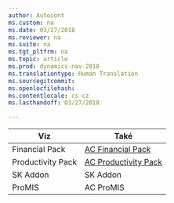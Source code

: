 ```yaml
---
author: Autocont
ms.custom: na
ms.date: 03/27/2018
ms.reviewer: na
ms.suite: na
ms.tgt_pltfrm: na
ms.topic: article
ms.prod: dynamics-nav-2018
ms.translationtype: Human Translation
ms.sourcegitcommit: 
ms.openlocfilehash: 
ms.contentlocale: cs-cz
ms.lasthandoff: 03/27/2018

---
```



| Viz               | Také                                               |
|-------------------|----------------------------------------------------|
| Financial Pack    | [AC Financial Pack](ac-pp-elektronic-dokuments.md) |
| Productivity Pack | [AC Productivity Pack](ac-pp-data-boxes.md)        |
| SK Addon          | SK Addon                                           |
| ProMIS            | AC ProMIS                                          |
